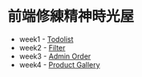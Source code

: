 # 前端修練精神時光屋
* week1 - [Todolist](https://samchiengg.github.io/F2E-todolist/week1/)
* week2 - [Filter](https://samchiengg.github.io/F2E-todolist/week2/)
* week3 - [Admin Order](https://samchiengg.github.io/F2E-todolist/week3/)
* week4 - [Product Gallery](https://samchiengg.github.io/F2E-todolist/week4/)